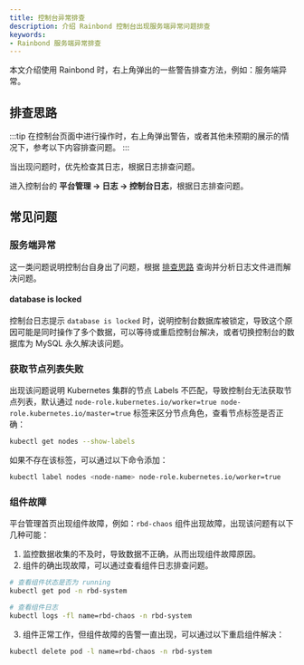 ```yaml
---
title: 控制台异常排查
description: 介绍 Rainbond 控制台出现服务端异常问题排查
keywords:
- Rainbond 服务端异常排查
---
```


本文介绍使用 Rainbond 时，右上角弹出的一些警告排查方法，例如：服务端异常。

## 排查思路

:::tip
在控制台页面中进行操作时，右上角弹出警告，或者其他未预期的展示的情况下，参考以下内容排查问题。
:::

当出现问题时，优先检查其日志，根据日志排查问题。

进入控制台的 **平台管理 -> 日志 -> 控制台日志**，根据日志排查问题。


## 常见问题

### 服务端异常

这一类问题说明控制台自身出了问题，根据 [排查思路](#排查思路) 查询并分析日志文件进而解决问题。

#### database is locked

控制台日志提示 `database is locked` 时，说明控制台数据库被锁定，导致这个原因可能是同时操作了多个数据，可以等待或重启控制台解决，或者切换控制台的数据库为 MySQL 永久解决该问题。

### 获取节点列表失败

出现该问题说明 Kubernetes 集群的节点 Labels 不匹配，导致控制台无法获取节点列表，默认通过 `node-role.kubernetes.io/worker=true node-role.kubernetes.io/master=true` 标签来区分节点角色，查看节点标签是否正确：
  
```bash
kubectl get nodes --show-labels
```

如果不存在该标签，可以通过以下命令添加：

```bash
kubectl label nodes <node-name> node-role.kubernetes.io/worker=true
```

### 组件故障

平台管理首页出现组件故障，例如：`rbd-chaos` 组件出现故障，出现该问题有以下几种可能：

1. 监控数据收集的不及时，导致数据不正确，从而出现组件故障原因。
2. 组件的确出现故障，可以通过查看组件日志排查问题。

  ```bash
  # 查看组件状态是否为 running
  kubectl get pod -n rbd-system

  # 查看组件日志
  kubectl logs -fl name=rbd-chaos -n rbd-system
  ```

3. 组件正常工作，但组件故障的告警一直出现，可以通过以下重启组件解决：

  ```bash
  kubectl delete pod -l name=rbd-chaos -n rbd-system
  ```